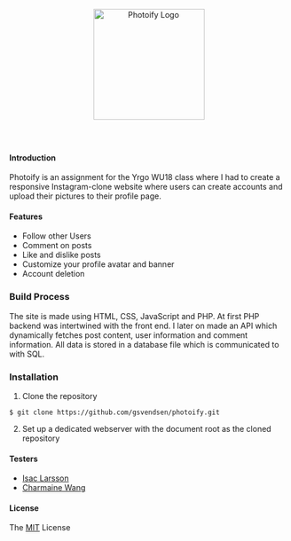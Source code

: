 <p style="padding: 40px;" align="center">
    <img alt="Photoify Logo" title="Photoify"
    src="https://i.imgur.com/3L1V8SQ.png" width="200">
</p>

#### Introduction

Photoify is an assignment for the Yrgo WU18 class where I had to create a responsive Instagram-clone website where users can create accounts and upload their pictures to their profile page.

#### Features

- Follow other Users
- Comment on posts
- Like and dislike posts
- Customize your profile avatar and banner
- Account deletion

### Build Process

The site is made using HTML, CSS, JavaScript and PHP. At first PHP backend was intertwined with the front end. I later on made an API which dynamically fetches post content, user information and comment information. All data is stored in a database file which is communicated to with SQL.

### Installation

1. Clone the repository

```
$ git clone https://github.com/gsvendsen/photoify.git
```

2. Set up a dedicated webserver with the document root as the cloned repository

#### Testers

- [Isac Larsson](https://github.com/WebDevIsac)
- [Charmaine Wang](https://github.com/Charmaine-wang)

#### License

The [MIT](https://github.com/gsvendsen/FastSecurity/blob/master/LICENSE) License
